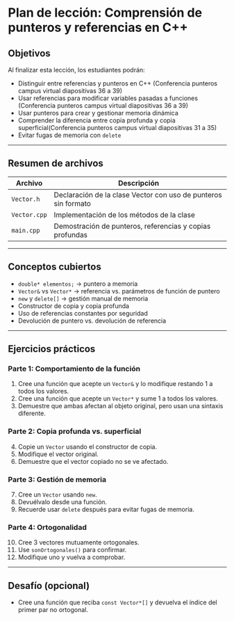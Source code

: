 # Plan de lección: Comprensión de punteros y referencias en C++

## Objetivos
Al finalizar esta lección, los estudiantes podrán:
- Distinguir entre referencias y punteros en C++ (Conferencia punteros campus virtual diapositivas 36 a 39)
- Usar referencias para modificar variables pasadas a funciones (Conferencia punteros campus virtual diapositivas 36 a 39)
- Usar punteros para crear y gestionar memoria dinámica
- Comprender la diferencia entre copia profunda y copia superficial(Conferencia punteros campus virtual diapositivas 31 a 35)
- Evitar fugas de memoria con `delete`

---

## Resumen de archivos

| Archivo | Descripción |
|-------------|-------------|
| `Vector.h` | Declaración de la clase Vector con uso de punteros sin formato |
| `Vector.cpp` | Implementación de los métodos de la clase |
| `main.cpp` | Demostración de punteros, referencias y copias profundas |

---

## Conceptos cubiertos

- `double* elementos;` → puntero a memoria
- `Vector&` vs `Vector*` → referencia vs. parámetros de función de puntero
- `new` y `delete[]` → gestión manual de memoria
- Constructor de copia y copia profunda
- Uso de referencias constantes por seguridad
- Devolución de puntero vs. devolución de referencia

---

## Ejercicios prácticos

### Parte 1: Comportamiento de la función
1. Cree una función que acepte un `Vector&` y lo modifique restando 1 a todos los valores.
2. Cree una función que acepte un `Vector*` y sume 1 a todos los valores.
3. Demuestre que ambas afectan al objeto original, pero usan una sintaxis diferente.

### Parte 2: Copia profunda vs. superficial
4. Copie un `Vector` usando el constructor de copia.
5. Modifique el vector original.
6. Demuestre que el vector copiado no se ve afectado.

### Parte 3: Gestión de memoria
7. Cree un `Vector` usando `new`.
8. Devuélvalo desde una función.
9. Recuerde usar `delete` después para evitar fugas de memoria.

### Parte 4: Ortogonalidad
10. Cree 3 vectores mutuamente ortogonales.
11. Use `sonOrtogonales()` para confirmar.
12. Modifique uno y vuelva a comprobar.

---

## Desafío (opcional)
- Cree una función que reciba `const Vector*[]` y devuelva el índice del primer par no ortogonal.

